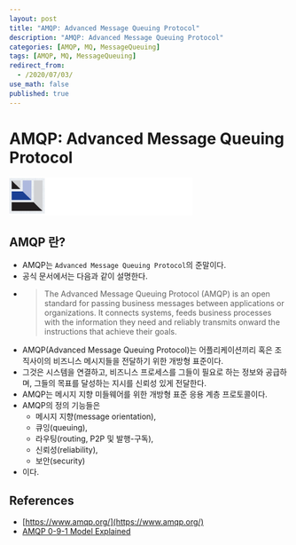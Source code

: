 ```yaml
---
layout: post
title: "AMQP: Advanced Message Queuing Protocol"
description: "AMQP: Advanced Message Queuing Protocol"
categories: [AMQP, MQ, MessageQueuing]
tags: [AMQP, MQ, MessageQueuing]
redirect_from:
  - /2020/07/03/
use_math: false
published: true
---
```


# AMQP: Advanced Message Queuing Protocol

<img src="/assets/images/posts/logos/amqp-logo.png" style="background-color:black;">

## AMQP 란?

- AMQP는 `Advanced Message Queuing Protocol`의 준말이다.
- 공식 문서에서는 다음과 같이 설명한다.
- > The Advanced Message Queuing Protocol (AMQP) is an open standard for passing business messages
  > between applications or organizations.
  > It connects systems, feeds business processes with the information they need and
  > reliably transmits onward the instructions that achieve their goals.
- AMQP(Advanced Message Queuing Protocol)는 어플리케이션끼리 혹은 조직사이의 비즈니스 메시지들을 전달하기 위한 개방형 표준이다.
- 그것은 시스템을 연결하고, 비즈니스 프로세스를 그들이 필요로 하는 정보와 공급하며, 그들의 목표를 달성하는 지시를 신뢰성 있게 전달한다.
- AMQP는 메시지 지향 미들웨어를 위한 개방형 표준 응용 계층 프로토콜이다.
- AMQP의 정의 기능들은
  - 메시지 지향(message orientation),
  - 큐잉(queuing),
  - 라우팅(routing, P2P 및 발행-구독),
  - 신뢰성(reliability),
  - 보안(security)
- 이다.

## References

- [https://www.amqp.org/](https://www.amqp.org/)
- [AMQP 0-9-1 Model Explained](https://www.rabbitmq.com/tutorials/amqp-concepts.html)

